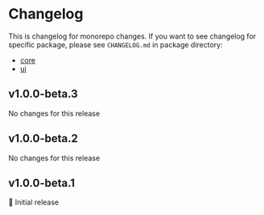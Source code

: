 # Changelog

This is changelog for monorepo changes. If you want to see changelog for specific package, please see `CHANGELOG.md` in package directory:
- [core](./packages/core/CHANGELOG.md)
- [ui](./packages/ui/CHANGELOG.md)

[//]: # (HeaderEnd)

## v1.0.0-beta.3

No changes for this release

## v1.0.0-beta.2

No changes for this release

## v1.0.0-beta.1

🎉 Initial release
